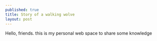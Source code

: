 ```yaml
---
published: true
title: Story of a walking wolve
layout: post
---
```

Hello, friends.
this is my personal web space to share some knowledge
